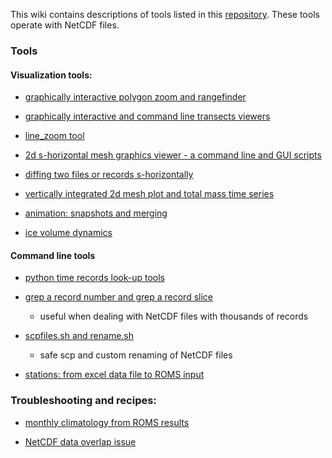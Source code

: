 This wiki contains descriptions of tools listed in this [repository](https://source.uit.no/mitya/pytools_git/tree/master).
These tools operate with NetCDF files. 

### Tools

#### Visualization tools:

* [graphically interactive polygon zoom and rangefinder](polygon_zoom)

* [graphically interactive and command line transects viewers](pytrans)

* [line_zoom tool](linezoom)

* [2d s-horizontal mesh graphics viewer - a command line and GUI scripts](pyview)

* [diffing two files or records s-horizontally](pydiff)

* [vertically integrated 2d mesh plot and total mass time series](vertically_integrated_mesh)

* [animation: snapshots and merging](animation)

* [ice volume dynamics](ice_volume)

#### Command line tools

* [python time records look-up tools](ncdates)

* [grep a record number and grep a record slice](grepslice)

  * useful when dealing with NetCDF files with thousands of records

* [scpfiles.sh and rename.sh](scpfiles)

  * safe scp and custom renaming of NetCDF files

* [stations: from excel data file to ROMS input](stations)


### Troubleshooting and recipes:

* [monthly climatology from ROMS results](clim_from_roms)

* [NetCDF data overlap issue](overlap_solution)
